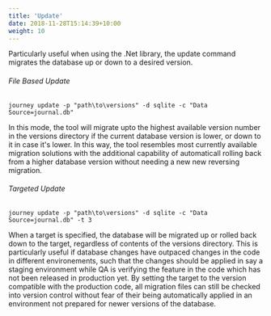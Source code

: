 ```yaml
---
title: 'Update'
date: 2018-11-28T15:14:39+10:00
weight: 10
---
```

Particularly useful when using the .Net library, the update command migrates the database up or down to a desired version.

###### File Based Update
```
journey update -p "path\to\versions" -d sqlite -c "Data Source=journal.db"
```
In this mode, the tool will migrate upto the highest available version number in the versions directory if the current database version is lower, or down to it in case it's lower. In this way, the tool resembles most currently available migration solutions with the additional capability of automaticall rolling back from a higher database version without needing a new new reversing migration. 

###### Targeted Update
```
journey update -p "path\to\versions" -d sqlite -c "Data Source=journal.db" -t 3
```
When a target is specified, the database will be migrated up or rolled back down to the target, regardless of contents of the versions directory. This is particularly useful if database changes have outpaced changes in the code in different environements, such that the changes should be applied in say a staging environment while QA is verifying the feature in the code which has not been released in production yet. By setting the target to the version compatible with the production code, all migration files can still be checked into version control without fear of their being automatically applied in an environment not prepared for newer versions of the database. 